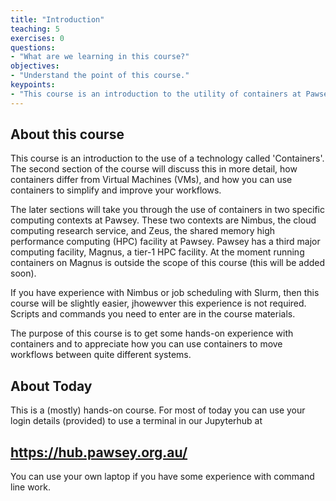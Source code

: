 ```yaml
---
title: "Introduction"
teaching: 5
exercises: 0
questions:
- "What are we learning in this course?"
objectives:
- "Understand the point of this course."
keypoints:
- "This course is an introduction to the utility of containers at Pawsey"
---
```


## About this course
This course is an introduction to the use of a technology called 'Containers'.  The second section of the course will discuss this in more detail,  how containers differ from Virtual Machines (VMs), and how you can use containers to simplify and improve your workflows.

The later sections will take you through the use of containers in two specific computing contexts at Pawsey.  These two contexts are Nimbus, the cloud computing research service, and Zeus, the shared memory high performance computing (HPC) facility at Pawsey.  Pawsey has a third major computing facility, Magnus, a tier-1 HPC facility.  At the moment running containers on Magnus is outside the scope of this course (this will be added soon).

If you have experience with Nimbus or job scheduling with Slurm, then this course will be slightly easier, jhowewver this experience is not required. Scripts and commands you need to enter are in the course materials.

The purpose of this course is to get some hands-on experience with containers and to appreciate how you can use containers to move workflows between quite different systems.

## About Today

This is a (mostly) hands-on course.  For most of today you can use your login details (provided) to use a terminal in our Jupyterhub at

## https://hub.pawsey.org.au/ ##

You can use your own laptop if you have some experience with command line work.
